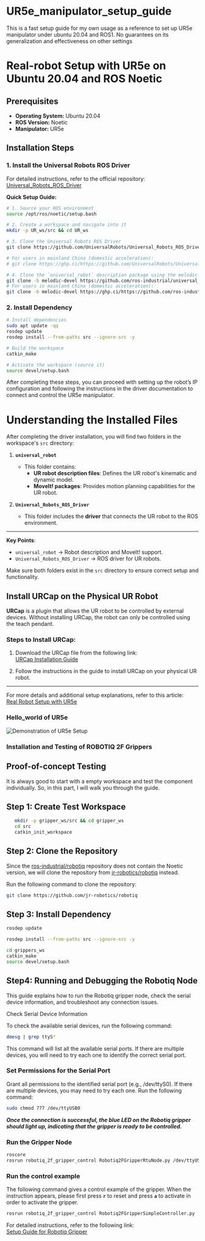 # UR5e_manipulator_setup_guide
This is a fast setup guide for my own usage as a reference to set up UR5e manipulator under ubuntu 20.04 and ROS1. No guarantees on its generalization and effectiveness on other settings
# Real-robot Setup with UR5e on Ubuntu 20.04 and ROS Noetic

## Prerequisites

- **Operating System:** Ubuntu 20.04
- **ROS Version:** Noetic
- **Manipulator:** UR5e

## Installation Steps

### 1. Install the Universal Robots ROS Driver

For detailed instructions, refer to the official repository:  
[Universal_Robots_ROS_Driver](https://github.com/UniversalRobots/Universal_Robots_ROS_Driver)

**Quick Setup Guide:**

```bash
# 1. Source your ROS environment
source /opt/ros/noetic/setup.bash

# 2. Create a workspace and navigate into it
mkdir -p UR_ws/src && cd UR_ws

# 3. Clone the Universal Robots ROS Driver
git clone https://github.com/UniversalRobots/Universal_Robots_ROS_Driver.git src/Universal_Robots_ROS_Driver

# For users in mainland China (domestic acceleration):
# git clone https://ghp.ci/https://github.com/UniversalRobots/Universal_Robots_ROS_Driver.git src/Universal_Robots_ROS_Driver

# 4. Clone the `universal_robot` description package using the melodic-devel branch
git clone -b melodic-devel https://github.com/ros-industrial/universal_robot.git src/universal_robot
# For users in mainland China (domestic acceleration):
git clone -b melodic-devel https://ghp.ci/https://github.com/ros-industrial/universal_robot.git src/universal_robot
```
### 2. Install Dependency
```bash
# Install dependencies
sudo apt update -qq
rosdep update
rosdep install --from-paths src --ignore-src -y

# Build the workspace
catkin_make

# Activate the workspace (source it)
source devel/setup.bash
```
After completing these steps, you can proceed with setting up the robot’s IP configuration and following the instructions in the driver documentation to connect and control the UR5e manipulator.

# Understanding the Installed Files

After completing the driver installation, you will find two folders in the workspace's `src` directory:

1. **`universal_robot`**  
   - This folder contains:
     - **UR robot description files**: Defines the UR robot's kinematic and dynamic model.  
     - **MoveIt! packages**: Provides motion planning capabilities for the UR robot.  

2. **`Universal_Robots_ROS_Driver`**  
   - This folder includes the **driver** that connects the UR robot to the ROS environment.

---

**Key Points**:  
- `universal_robot` → Robot description and MoveIt! support.  
- `Universal_Robots_ROS_Driver` → ROS driver for UR robots.  

Make sure both folders exist in the `src` directory to ensure correct setup and functionality.

## Install URCap on the Physical UR Robot

**URCap** is a plugin that allows the UR robot to be controlled by external devices. Without installing URCap, the robot can only be controlled using the teach pendant.

### Steps to Install URCap:

1. Download the URCap file from the following link:  
   [URCap Installation Guide](https://github.com/UniversalRobots/Universal_Robots_ROS_Driver/blob/master/ur_robot_driver/doc/install_urcap_cb3.md)

2. Follow the instructions in the guide to install URCap on your physical UR robot.

---

For more details and additional setup explanations, refer to this article:  
[Real Robot Setup with UR5e](https://blog.csdn.net/Time_Memory_cici/article/details/130706760)


### Hello_world of UR5e
![Demonstration of UR5e Setup](./assets/start_demo.gif)



### Installation and Testing of ROBOTIQ 2F Grippers
## Proof-of-concept Testing
It is always good to start with a empty workspace and test the component individually. So, in this part, I will walk you through the guide.
## Step 1: Create Test Workspace
```bash
   mkdir -p gripper_ws/src && cd gripper_ws
   cd src
   catkin_init_workspace
```


## Step 2: Clone the Repository

Since the [ros-industrial/robotiq](https://github.com/ros-industrial/robotiq) repository does not contain the Noetic version, we will clone the repository from [jr-robotics/robotiq](https://github.com/jr-robotics/robotiq) instead.

Run the following command to clone the repository:

```bash
git clone https://github.com/jr-robotics/robotiq
```

## Step 3: Install Dependency
```bash
rosdep update

rosdep install --from-paths src --ignore-src -y

cd grippers_ws
catkin_make
source devel/setup.bash
```
## Step4: Running and Debugging the Robotiq Node

This guide explains how to run the Robotiq gripper node, check the serial device information, and troubleshoot any connection issues.

Check Serial Device Information

To check the available serial devices, run the following command:

```bash
dmesg | grep ttyS*
```
This command will list all the available serial ports. If there are multiple devices, you will need to try each one to identify the correct serial port.

### Set Permissions for the Serial Port
Grant all permissions to the identified serial port (e.g., /dev/ttyS0). If there are multiple devices, you may need to try each one.
Run the following command:
```bash
sudo chmod 777 /dev/ttyUSB0
```
**_Once the connection is successful, the blue LED on the Robotiq gripper should light up, indicating that the gripper is ready to be controlled._**
### Run the Gripper Node

```bash
roscore
rosrun robotiq_2f_gripper_control Robotiq2FGripperRtuNode.py /dev/ttyUSB0
```
### Run the control example
The following command gives a control example of the gripper. When the instruction appears, please first press **`r`** to reset and press **`a`** to activate in order to activate the gripper.
```bash
rosrun robotiq_2f_gripper_control Robotiq2FGripperSimpleController.py
```



For detailed instructions, refer to the following link:  
[Setup Guide for Robotiq Gripper](https://blog.csdn.net/mc17852636978/article/details/129228971)





